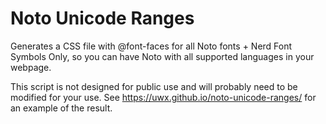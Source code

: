 # Noto Unicode Ranges

Generates a CSS file with @font-faces for all Noto fonts + Nerd Font Symbols Only, so you can have Noto with all supported languages in your webpage.

This script is not designed for public use and will probably need to be modified for your use. See https://uwx.github.io/noto-unicode-ranges/ for an example of the result.